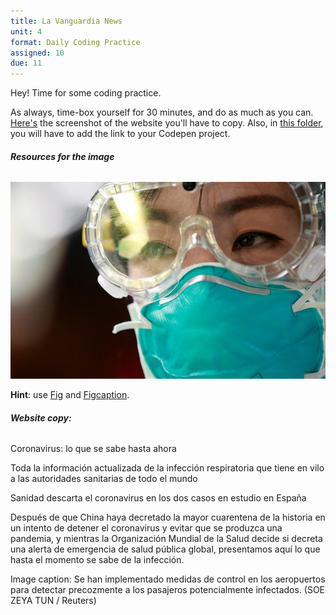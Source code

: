 ```yaml
---
title: La Vanguardia News
unit: 4
format: Daily Coding Practice
assigned: 10
due: 11
---
```

Hey! Time for some coding practice. 

As always, time-box yourself for 30 minutes, and do as much as you can. [Here's](https://drive.google.com/drive/folders/1xZe2n7ej4-8ClNeqsEtw9YIXR7BZlzrg) the screenshot of the website you'll have to copy. Also, in [this folder](https://drive.google.com/drive/folders/1xZe2n7ej4-8ClNeqsEtw9YIXR7BZlzrg), you will have to add the link to your Codepen project. 

###### **Resources for the image**

![](/assets/images/2020-01-24T130204Z_181917991_RC2DME9M6URQ_RTRMADP_3_CHINA-HEALTH-THAILAND_20200124140527-kUtC-U473099366546IiH-992x558@LaVanguardia-Web.jpg)

**Hint**: use [Fig](https://developer.mozilla.org/en-US/docs/Web/HTML/Element/figure) and [Figcaption](https://developer.mozilla.org/en-US/docs/Web/HTML/Element/figure).

###### **Website copy:** 

Coronavirus: lo que se sabe hasta ahora

Toda la información actualizada de la infección respiratoria que tiene en vilo a las autoridades sanitarias de todo el mundo

Sanidad descarta el coronavirus en los dos casos en estudio en España

Después de que China haya decretado la mayor cuarentena de la historia en un intento de detener el coronavirus y evitar que se produzca una pandemia, y mientras la Organización Mundial de la Salud decide si decreta una alerta de emergencia de salud pública global, presentamos aquí lo que hasta el momento se sabe de la infección.

Image caption: Se han implementado medidas de control en los aeropuertos para detectar precozmente a los pasajeros potencialmente infectados. (SOE ZEYA TUN / Reuters)

